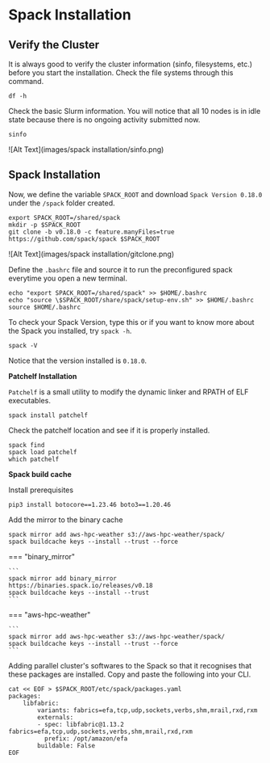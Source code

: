 # Spack Installation


## **Verify the Cluster**

It is always good to verify the cluster information (sinfo, filesystems, etc.) before you start the installation. Check the file systems through this command. 

    df -h

Check the basic Slurm information. You will notice that all 10 nodes is in idle state because there is no ongoing activity submitted now.

    sinfo

![Alt Text](images/spack installation/sinfo.png)


## **Spack Installation**

Now, we define the variable `SPACK_ROOT` and download `Spack Version 0.18.0` under the `/spack` folder created.

    export SPACK_ROOT=/shared/spack
    mkdir -p $SPACK_ROOT
    git clone -b v0.18.0 -c feature.manyFiles=true https://github.com/spack/spack $SPACK_ROOT

![Alt Text](images/spack installation/gitclone.png)

Define the `.bashrc` file and source it to run the preconfigured spack everytime you open a new terminal.

    echo "export SPACK_ROOT=/shared/spack" >> $HOME/.bashrc
    echo "source \$SPACK_ROOT/share/spack/setup-env.sh" >> $HOME/.bashrc
    source $HOME/.bashrc

To check your Spack Version, type this or if you want to know more about the Spack you installed, try `spack -h`. 

    spack -V

Notice that the version installed is `0.18.0`.


**Patchelf Installation**

`Patchelf` is a small utility to modify the dynamic linker and RPATH of ELF executables.

    spack install patchelf

Check the patchelf location and see if it is properly installed. 

    spack find 
    spack load patchelf
    which patchelf

**Spack build cache**
 
Install prerequisites

    pip3 install botocore==1.23.46 boto3==1.20.46

Add the mirror to the binary cache

    spack mirror add aws-hpc-weather s3://aws-hpc-weather/spack/
    spack buildcache keys --install --trust --force   


=== "binary_mirror"

    ``` 
    spack mirror add binary_mirror  https://binaries.spack.io/releases/v0.18
    spack buildcache keys --install --trust
    ```

=== "aws-hpc-weather"

    ``` 
    spack mirror add aws-hpc-weather s3://aws-hpc-weather/spack/
    spack buildcache keys --install --trust --force 
    ``` 

Adding parallel cluster's softwares to the Spack so that it recognises that these packages are installed. 
Copy and paste the following into your CLI. 

``` linenums="1" title="packages.yaml"
cat << EOF > $SPACK_ROOT/etc/spack/packages.yaml
packages:
    libfabric:
        variants: fabrics=efa,tcp,udp,sockets,verbs,shm,mrail,rxd,rxm
        externals:
        - spec: libfabric@1.13.2 fabrics=efa,tcp,udp,sockets,verbs,shm,mrail,rxd,rxm
          prefix: /opt/amazon/efa
        buildable: False
EOF
```